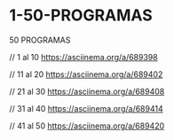 # 1-50-PROGRAMAS
50 PROGRAMAS

//
1 al 10
https://asciinema.org/a/689398



//
11 al 20
https://asciinema.org/a/689402



//
21 al 30
https://asciinema.org/a/689408



//
31 al 40
https://asciinema.org/a/689414



//
41 al 50
https://asciinema.org/a/689420
